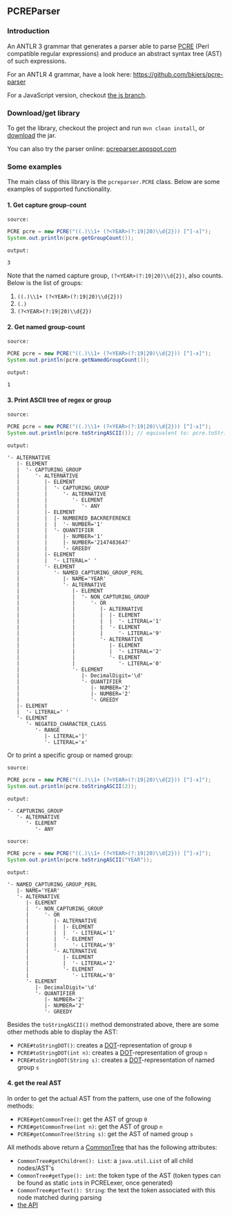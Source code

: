 ## PCREParser

### Introduction

An ANTLR 3 grammar that generates a parser able to parse [PCRE](http://www.pcre.org/pcre.txt) (Perl 
compatible regular expressions) and produce an abstract syntax tree (AST) of such expressions.

For an ANTLR 4 grammar, have a look here: https://github.com/bkiers/pcre-parser

For a JavaScript version, checkout [the js branch](https://github.com/bkiers/PCREParser/tree/js).

### Download/get library

To get the library, checkout the project and run `mvn clean install`, or
[download](https://github.com/bkiers/PCREParser/blob/master/PCREParser-0.3.1.jar) the jar.

You can also try the parser online: [pcreparser.appspot.com](http://pcreparser.appspot.com/)

### Some examples

The main class of this library is the `pcreparser.PCRE` class. Below are some examples of supported functionality.

#### 1. Get capture group-count

`source:`

```java
PCRE pcre = new PCRE("((.)\\1+ (?<YEAR>(?:19|20)\\d{2})) [^]-x]");
System.out.println(pcre.getGroupCount());
```

`output:`

```
3
```

Note that the named capture group, `(?<YEAR>(?:19|20)\\d{2})`, also counts. Below is the list of groups:

1. `((.)\\1+ (?<YEAR>(?:19|20)\\d{2}))`
2. `(.)`
3. `(?<YEAR>(?:19|20)\\d{2})`

#### 2. Get named group-count

`source:`

```java
PCRE pcre = new PCRE("((.)\\1+ (?<YEAR>(?:19|20)\\d{2})) [^]-x]");
System.out.println(pcre.getNamedGroupCount());
```

`output:`

```
1
```

#### 3. Print ASCII tree of regex or group

`source:`

```java
PCRE pcre = new PCRE("((.)\\1+ (?<YEAR>(?:19|20)\\d{2})) [^]-x]");
System.out.println(pcre.toStringASCII()); // equivalent to: pcre.toStringASCII(0)
```

`output:`

```
'- ALTERNATIVE
   |- ELEMENT
   |  '- CAPTURING_GROUP
   |     '- ALTERNATIVE
   |        |- ELEMENT
   |        |  '- CAPTURING_GROUP
   |        |     '- ALTERNATIVE
   |        |        '- ELEMENT
   |        |           '- ANY
   |        |- ELEMENT
   |        |  |- NUMBERED_BACKREFERENCE
   |        |  |  '- NUMBER='1'
   |        |  '- QUANTIFIER
   |        |     |- NUMBER='1'
   |        |     |- NUMBER='2147483647'
   |        |     '- GREEDY
   |        |- ELEMENT
   |        |  '- LITERAL=' '
   |        '- ELEMENT
   |           '- NAMED_CAPTURING_GROUP_PERL
   |              |- NAME='YEAR'
   |              '- ALTERNATIVE
   |                 |- ELEMENT
   |                 |  '- NON_CAPTURING_GROUP
   |                 |     '- OR
   |                 |        |- ALTERNATIVE
   |                 |        |  |- ELEMENT
   |                 |        |  |  '- LITERAL='1'
   |                 |        |  '- ELEMENT
   |                 |        |     '- LITERAL='9'
   |                 |        '- ALTERNATIVE
   |                 |           |- ELEMENT
   |                 |           |  '- LITERAL='2'
   |                 |           '- ELEMENT
   |                 |              '- LITERAL='0'
   |                 '- ELEMENT
   |                    |- DecimalDigit='\d'
   |                    '- QUANTIFIER
   |                       |- NUMBER='2'
   |                       |- NUMBER='2'
   |                       '- GREEDY
   |- ELEMENT
   |  '- LITERAL=' '
   '- ELEMENT
      '- NEGATED_CHARACTER_CLASS
         '- RANGE
            |- LITERAL=']'
            '- LITERAL='x'
```

Or to print a specific group or named group:

`source:`

```java
PCRE pcre = new PCRE("((.)\\1+ (?<YEAR>(?:19|20)\\d{2})) [^]-x]");
System.out.println(pcre.toStringASCII(2));
```

`output:`

```
'- CAPTURING_GROUP
   '- ALTERNATIVE
      '- ELEMENT
         '- ANY
```

`source:`

```java
PCRE pcre = new PCRE("((.)\\1+ (?<YEAR>(?:19|20)\\d{2})) [^]-x]");
System.out.println(pcre.toStringASCII("YEAR"));
```

`output:`

```
'- NAMED_CAPTURING_GROUP_PERL
   |- NAME='YEAR'
   '- ALTERNATIVE
      |- ELEMENT
      |  '- NON_CAPTURING_GROUP
      |     '- OR
      |        |- ALTERNATIVE
      |        |  |- ELEMENT
      |        |  |  '- LITERAL='1'
      |        |  '- ELEMENT
      |        |     '- LITERAL='9'
      |        '- ALTERNATIVE
      |           |- ELEMENT
      |           |  '- LITERAL='2'
      |           '- ELEMENT
      |              '- LITERAL='0'
      '- ELEMENT
         |- DecimalDigit='\d'
         '- QUANTIFIER
            |- NUMBER='2'
            |- NUMBER='2'
            '- GREEDY
```

Besides the `toStringASCII()` method demonstrated above, there are some other methods able to display the AST:

* `PCRE#toStringDOT()`: creates a [DOT](http://en.wikipedia.org/wiki/DOT_language)-representation of group `0`
* `PCRE#toStringDOT(int n)`: creates a [DOT](http://en.wikipedia.org/wiki/DOT_language)-representation of group `n`
* `PCRE#toStringDOT(String s)`: creates a [DOT](http://en.wikipedia.org/wiki/DOT_language)-representation of named group `s`

#### 4. get the real AST

In order to get the actual AST from the pattern, use one of the following methods:

* `PCRE#getCommonTree()`: get the AST of group `0`
* `PCRE#getCommonTree(int n)`: get the AST of group `n`
* `PCRE#getCommonTree(String s)`: get the AST of named group `s`

All methods above return a [CommonTree](http://www.antlr.org/api/Java/classorg_1_1antlr_1_1runtime_1_1tree_1_1_common_tree.html)
that has the following attributes:

* `CommonTree#getChildren(): List`: a `java.util.List` of all child nodes/AST's
* `CommonTree#getType(): int`: the token type of the AST (token types can be found as static `int`s in PCRELexer, once generated)
* `CommonTree#getText(): String`: the text the token associated with this node matched during parsing
* [the API](http://www.antlr3.org/api/Java/org/antlr/runtime/tree/CommonTree.html)
